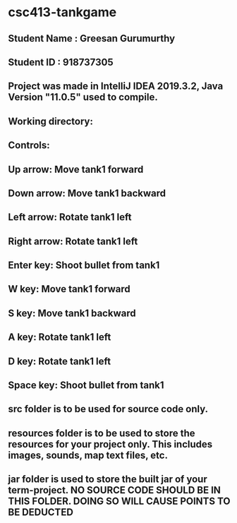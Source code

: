 # csc413-tankgame

## Student Name  : Greesan Gurumurthy
## Student ID    : 918737305

## Project was made in IntelliJ IDEA 2019.3.2, Java Version "11.0.5" used to compile.
## Working directory:
## Controls:
## Up arrow: Move tank1 forward
## Down arrow: Move tank1 backward
## Left arrow: Rotate tank1 left
## Right arrow: Rotate tank1 left
## Enter key: Shoot bullet from tank1

## W key: Move tank1 forward
## S key: Move tank1 backward
## A key: Rotate tank1 left
## D key: Rotate tank1 left
## Space key: Shoot bullet from tank1

## src folder is to be used for source code only.

## resources folder is to be used to store the resources for your project only. This includes images, sounds, map text files, etc.

## jar folder is used to store the built jar of your term-project. NO SOURCE CODE SHOULD BE IN THIS FOLDER. DOING SO WILL CAUSE POINTS TO BE DEDUCTED
